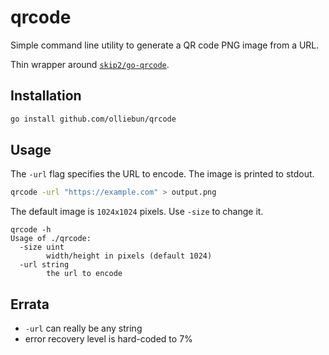 # qrcode

Simple command line utility to generate a QR code PNG image from a URL.

Thin wrapper around [`skip2/go-qrcode`](https://github.com/skip2/go-qrcode).

## Installation

```sh
go install github.com/olliebun/qrcode
```

## Usage

The `-url` flag specifies the URL to encode. The image is printed to stdout.

```sh
qrcode -url "https://example.com" > output.png
```

The default image is `1024x1024` pixels. Use `-size` to change it.

```
qrcode -h
Usage of ./qrcode:
  -size uint
    	width/height in pixels (default 1024)
  -url string
    	the url to encode
```

## Errata

- `-url` can really be any string
- error recovery level is hard-coded to 7%
